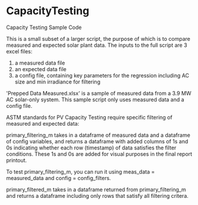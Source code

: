 # CapacityTesting
Capacity Testing Sample Code

This is a small subset of a larger script, the purpose of which is to compare measured and expected solar plant data.
The inputs to the full script are 3 excel files:
  1) a measured data file
  2) an expected data file
  3) a config file, containing key parameters for the regression including AC size and min irradiance for filtering
  
'Prepped Data Measured.xlsx' is a sample of measured data from a 3.9 MW AC solar-only system. This sample script only uses measured data and a config file.

ASTM standards for PV Capacity Testing require specific filtering of measured and expected data:

primary_filtering_m takes in a dataframe of measured data and a dataframe of config variables, and returns a dataframe with added columns of 1s and 0s indicating whether each row (timestamp) of data satisfies the filter conditions. These 1s and 0s are added for visual purposes in the final report printout.

To test primary_filtering_m, you can run it using meas_data = measured_data and config = config_filters.
 
primary_filtered_m takes in a dataframe returned from primary_filtering_m and returns a dataframe including only rows that satisfy all filtering critera.
